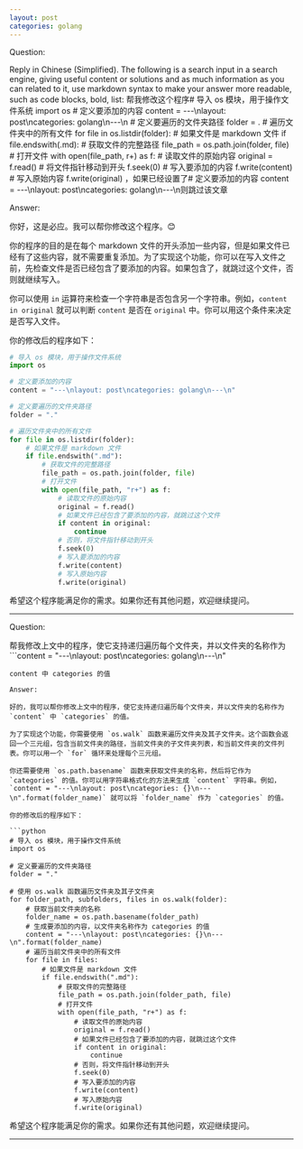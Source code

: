 ```yaml
---
layout: post
categories: golang
---
```

Question:

Reply in Chinese (Simplified).
The following is a search input in a search engine, giving useful content or solutions and as much information as you can related to it, use markdown syntax to make your answer more readable, such as code blocks, bold, list:
帮我修改这个程序# 导入 os 模块，用于操作文件系统 import os # 定义要添加的内容 content = ---\nlayout: post\ncategories: golang\n---\n # 定义要遍历的文件夹路径 folder = . # 遍历文件夹中的所有文件 for file in os.listdir(folder): # 如果文件是 markdown 文件 if file.endswith(.md): # 获取文件的完整路径 file_path = os.path.join(folder, file) # 打开文件 with open(file_path, r+) as f: # 读取文件的原始内容 original = f.read() # 将文件指针移动到开头 f.seek(0) # 写入要添加的内容 f.write(content) # 写入原始内容 f.write(original) ，如果已经设置了# 定义要添加的内容 content = ---\nlayout: post\ncategories: golang\n---\n则跳过该文章

Answer:

你好，这是必应。我可以帮你修改这个程序。😊

你的程序的目的是在每个 markdown 文件的开头添加一些内容，但是如果文件已经有了这些内容，就不需要重复添加。为了实现这个功能，你可以在写入文件之前，先检查文件是否已经包含了要添加的内容。如果包含了，就跳过这个文件，否则就继续写入。

你可以使用 `in` 运算符来检查一个字符串是否包含另一个字符串。例如，`content in original` 就可以判断 `content` 是否在 `original` 中。你可以用这个条件来决定是否写入文件。

你的修改后的程序如下：

```python
# 导入 os 模块，用于操作文件系统
import os

# 定义要添加的内容
content = "---\nlayout: post\ncategories: golang\n---\n"

# 定义要遍历的文件夹路径
folder = "."

# 遍历文件夹中的所有文件
for file in os.listdir(folder):
    # 如果文件是 markdown 文件
    if file.endswith(".md"):
        # 获取文件的完整路径
        file_path = os.path.join(folder, file)
        # 打开文件
        with open(file_path, "r+") as f:
            # 读取文件的原始内容
            original = f.read()
            # 如果文件已经包含了要添加的内容，就跳过这个文件
            if content in original:
                continue
            # 否则，将文件指针移动到开头
            f.seek(0)
            # 写入要添加的内容
            f.write(content)
            # 写入原始内容
            f.write(original)
```

希望这个程序能满足你的需求。如果你还有其他问题，欢迎继续提问。


<hr/>

Question:

帮我修改上文中的程序，使它支持递归遍历每个文件夹，并以文件夹的名称作为 ```content = "---\nlayout: post\ncategories: golang\n---\n"
```
content 中 categories 的值

Answer:

好的，我可以帮你修改上文中的程序，使它支持递归遍历每个文件夹，并以文件夹的名称作为 `content` 中 `categories` 的值。

为了实现这个功能，你需要使用 `os.walk` 函数来遍历文件夹及其子文件夹。这个函数会返回一个三元组，包含当前文件夹的路径，当前文件夹的子文件夹列表，和当前文件夹的文件列表。你可以用一个 `for` 循环来处理每个三元组。

你还需要使用 `os.path.basename` 函数来获取文件夹的名称，然后将它作为 `categories` 的值。你可以用字符串格式化的方法来生成 `content` 字符串。例如，`content = "---\nlayout: post\ncategories: {}\n---\n".format(folder_name)` 就可以将 `folder_name` 作为 `categories` 的值。

你的修改后的程序如下：

```python
# 导入 os 模块，用于操作文件系统
import os

# 定义要遍历的文件夹路径
folder = "."

# 使用 os.walk 函数遍历文件夹及其子文件夹
for folder_path, subfolders, files in os.walk(folder):
    # 获取当前文件夹的名称
    folder_name = os.path.basename(folder_path)
    # 生成要添加的内容，以文件夹名称作为 categories 的值
    content = "---\nlayout: post\ncategories: {}\n---\n".format(folder_name)
    # 遍历当前文件夹中的所有文件
    for file in files:
        # 如果文件是 markdown 文件
        if file.endswith(".md"):
            # 获取文件的完整路径
            file_path = os.path.join(folder_path, file)
            # 打开文件
            with open(file_path, "r+") as f:
                # 读取文件的原始内容
                original = f.read()
                # 如果文件已经包含了要添加的内容，就跳过这个文件
                if content in original:
                    continue
                # 否则，将文件指针移动到开头
                f.seek(0)
                # 写入要添加的内容
                f.write(content)
                # 写入原始内容
                f.write(original)
```

希望这个程序能满足你的需求。如果你还有其他问题，欢迎继续提问。


<hr/>

